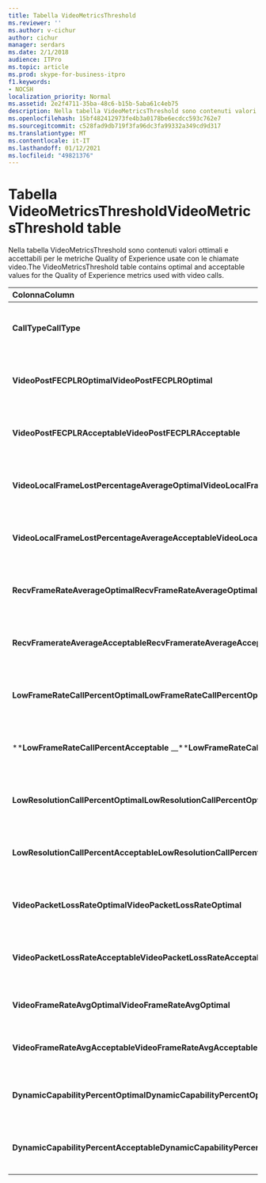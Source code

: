 ```yaml
---
title: Tabella VideoMetricsThreshold
ms.reviewer: ''
ms.author: v-cichur
author: cichur
manager: serdars
ms.date: 2/1/2018
audience: ITPro
ms.topic: article
ms.prod: skype-for-business-itpro
f1.keywords:
- NOCSH
localization_priority: Normal
ms.assetid: 2e2f4711-35ba-48c6-b15b-5aba61c4eb75
description: Nella tabella VideoMetricsThreshold sono contenuti valori ottimali e accettabili per le metriche Quality of Experience usate con le chiamate video.
ms.openlocfilehash: 15bf482412973fe4b3a0178be6ecdcc593c762e7
ms.sourcegitcommit: c528fad9db719f3fa96dc3fa99332a349cd9d317
ms.translationtype: MT
ms.contentlocale: it-IT
ms.lasthandoff: 01/12/2021
ms.locfileid: "49821376"
---
```

# <a name="videometricsthreshold-table"></a><span data-ttu-id="76927-103">Tabella VideoMetricsThreshold</span><span class="sxs-lookup"><span data-stu-id="76927-103">VideoMetricsThreshold table</span></span>
 
<span data-ttu-id="76927-104">Nella tabella VideoMetricsThreshold sono contenuti valori ottimali e accettabili per le metriche Quality of Experience usate con le chiamate video.</span><span class="sxs-lookup"><span data-stu-id="76927-104">The VideoMetricsThreshold table contains optimal and acceptable values for the Quality of Experience metrics used with video calls.</span></span>
  

| <span data-ttu-id="76927-105">**Colonna**</span><span class="sxs-lookup"><span data-stu-id="76927-105">**Column**</span></span>                                               | <span data-ttu-id="76927-106">**Tipo di dati**</span><span class="sxs-lookup"><span data-stu-id="76927-106">**Data Type**</span></span>       | <span data-ttu-id="76927-107">**Chiave/indice**</span><span class="sxs-lookup"><span data-stu-id="76927-107">**Key/Index**</span></span>  | <span data-ttu-id="76927-108">**Dettagli**</span><span class="sxs-lookup"><span data-stu-id="76927-108">**Details**</span></span>                          |
|:---------------------------------------------------------|:--------------------|:---------------|:-------------------------------------|
| <span data-ttu-id="76927-109">**CallType**</span><span class="sxs-lookup"><span data-stu-id="76927-109">**CallType**</span></span> <br/>                                       | <span data-ttu-id="76927-110">int</span><span class="sxs-lookup"><span data-stu-id="76927-110">int</span></span>  <br/>          | <span data-ttu-id="76927-111">Principale</span><span class="sxs-lookup"><span data-stu-id="76927-111">Primary</span></span>  <br/> | <span data-ttu-id="76927-112">Tipo di chiamata effettuata.</span><span class="sxs-lookup"><span data-stu-id="76927-112">Type of call that was placed.</span></span>  <br/> |
| <span data-ttu-id="76927-113">**VideoPostFECPLROptimal**</span><span class="sxs-lookup"><span data-stu-id="76927-113">**VideoPostFECPLROptimal**</span></span> <br/>                         | <span data-ttu-id="76927-114">decimal(5,2)</span><span class="sxs-lookup"><span data-stu-id="76927-114">decimal(5,2)</span></span>  <br/> |                | <span data-ttu-id="76927-115">Il valore predefinito è 0.05.</span><span class="sxs-lookup"><span data-stu-id="76927-115">The default value is 0.05.</span></span>  <br/>    |
| <span data-ttu-id="76927-116">**VideoPostFECPLRAcceptable**</span><span class="sxs-lookup"><span data-stu-id="76927-116">**VideoPostFECPLRAcceptable**</span></span> <br/>                      | <span data-ttu-id="76927-117">decimal(5,2)</span><span class="sxs-lookup"><span data-stu-id="76927-117">decimal(5,2)</span></span>  <br/> |                | <span data-ttu-id="76927-118">Il valore predefinito è 0.10.</span><span class="sxs-lookup"><span data-stu-id="76927-118">The default value is 0.10.</span></span>  <br/>    |
| <span data-ttu-id="76927-119">**VideoLocalFrameLostPercentageAverageOptimal**</span><span class="sxs-lookup"><span data-stu-id="76927-119">**VideoLocalFrameLostPercentageAverageOptimal**</span></span> <br/>    | <span data-ttu-id="76927-120">decimal(5,2)</span><span class="sxs-lookup"><span data-stu-id="76927-120">decimal(5,2)</span></span>  <br/> |                | <span data-ttu-id="76927-121">Il valore predefinito è 5.0.</span><span class="sxs-lookup"><span data-stu-id="76927-121">The default value is 5.0.</span></span>  <br/>     |
| <span data-ttu-id="76927-122">**VideoLocalFrameLostPercentageAverageAcceptable**</span><span class="sxs-lookup"><span data-stu-id="76927-122">**VideoLocalFrameLostPercentageAverageAcceptable**</span></span> <br/> | <span data-ttu-id="76927-123">decimal(5,2)</span><span class="sxs-lookup"><span data-stu-id="76927-123">decimal(5,2)</span></span>  <br/> |                | <span data-ttu-id="76927-124">Il valore predefinito è 10.0.</span><span class="sxs-lookup"><span data-stu-id="76927-124">The default value is 10.0.</span></span>  <br/>    |
| <span data-ttu-id="76927-125">**RecvFrameRateAverageOptimal**</span><span class="sxs-lookup"><span data-stu-id="76927-125">**RecvFrameRateAverageOptimal**</span></span> <br/>                    | <span data-ttu-id="76927-126">decimal(9,4)</span><span class="sxs-lookup"><span data-stu-id="76927-126">decimal(9,4)</span></span>  <br/> |                | <span data-ttu-id="76927-127">Il valore predefinito è 12.0000.</span><span class="sxs-lookup"><span data-stu-id="76927-127">The default value is 12.0000.</span></span>  <br/> |
| <span data-ttu-id="76927-128">**RecvFramerateAverageAcceptable**</span><span class="sxs-lookup"><span data-stu-id="76927-128">**RecvFramerateAverageAcceptable**</span></span> <br/>                 | <span data-ttu-id="76927-129">decimal(9,4)</span><span class="sxs-lookup"><span data-stu-id="76927-129">decimal(9,4)</span></span>  <br/> |                | <span data-ttu-id="76927-130">Il valore predefinito è 7.0000.</span><span class="sxs-lookup"><span data-stu-id="76927-130">The default value is 7.0000.</span></span>  <br/>  |
| <span data-ttu-id="76927-131">**LowFrameRateCallPercentOptimal**</span><span class="sxs-lookup"><span data-stu-id="76927-131">**LowFrameRateCallPercentOptimal**</span></span> <br/>                 | <span data-ttu-id="76927-132">decimal(5,2)</span><span class="sxs-lookup"><span data-stu-id="76927-132">decimal(5,2)</span></span>  <br/> |                | <span data-ttu-id="76927-133">Il valore predefinito è 5.0.</span><span class="sxs-lookup"><span data-stu-id="76927-133">The default value is 5.0.</span></span>  <br/>     |
| <span data-ttu-id="76927-134">\*\***LowFrameRateCallPercentAcceptable** _\_</span><span class="sxs-lookup"><span data-stu-id="76927-134">\*\***LowFrameRateCallPercentAcceptable** _\_</span></span> <br/>        | <span data-ttu-id="76927-135">decimal(5,2)</span><span class="sxs-lookup"><span data-stu-id="76927-135">decimal(5,2)</span></span>  <br/> |                | <span data-ttu-id="76927-136">Il valore predefinito è 10.0/</span><span class="sxs-lookup"><span data-stu-id="76927-136">The default value is 10.0/</span></span>  <br/>    |
| <span data-ttu-id="76927-137">**LowResolutionCallPercentOptimal**</span><span class="sxs-lookup"><span data-stu-id="76927-137">**LowResolutionCallPercentOptimal**</span></span> <br/>                | <span data-ttu-id="76927-138">decimal(5,2)</span><span class="sxs-lookup"><span data-stu-id="76927-138">decimal(5,2)</span></span>  <br/> |                | <span data-ttu-id="76927-139">Il valore predefinito è 5.0.</span><span class="sxs-lookup"><span data-stu-id="76927-139">The default value is 5.0.</span></span>  <br/>     |
| <span data-ttu-id="76927-140">**LowResolutionCallPercentAcceptable**</span><span class="sxs-lookup"><span data-stu-id="76927-140">**LowResolutionCallPercentAcceptable**</span></span> <br/>             | <span data-ttu-id="76927-141">decimal(5,2)</span><span class="sxs-lookup"><span data-stu-id="76927-141">decimal(5,2)</span></span>  <br/> |                | <span data-ttu-id="76927-142">Il valore predefinito è 10.0.</span><span class="sxs-lookup"><span data-stu-id="76927-142">The default value is 10.0.</span></span>  <br/>    |
| <span data-ttu-id="76927-143">**VideoPacketLossRateOptimal**</span><span class="sxs-lookup"><span data-stu-id="76927-143">**VideoPacketLossRateOptimal**</span></span> <br/>                     | <span data-ttu-id="76927-144">foat</span><span class="sxs-lookup"><span data-stu-id="76927-144">foat</span></span>  <br/>         |                | <span data-ttu-id="76927-145">Il valore predefinito è 0.05.</span><span class="sxs-lookup"><span data-stu-id="76927-145">The default value is 0.05.</span></span>  <br/>    |
| <span data-ttu-id="76927-146">**VideoPacketLossRateAcceptable**</span><span class="sxs-lookup"><span data-stu-id="76927-146">**VideoPacketLossRateAcceptable**</span></span> <br/>                  | <span data-ttu-id="76927-147">float</span><span class="sxs-lookup"><span data-stu-id="76927-147">float</span></span>  <br/>        |                | <span data-ttu-id="76927-148">Il valore predefinito è 0.10.</span><span class="sxs-lookup"><span data-stu-id="76927-148">The default value is 0.10.</span></span>  <br/>    |
| <span data-ttu-id="76927-149">**VideoFrameRateAvgOptimal**</span><span class="sxs-lookup"><span data-stu-id="76927-149">**VideoFrameRateAvgOptimal**</span></span> <br/>                       | <span data-ttu-id="76927-150">float</span><span class="sxs-lookup"><span data-stu-id="76927-150">float</span></span>  <br/>        |                | <span data-ttu-id="76927-151">Il valore predefinito è 12.</span><span class="sxs-lookup"><span data-stu-id="76927-151">The default value is 12.</span></span>  <br/>      |
| <span data-ttu-id="76927-152">**VideoFrameRateAvgAcceptable**</span><span class="sxs-lookup"><span data-stu-id="76927-152">**VideoFrameRateAvgAcceptable**</span></span> <br/>                    | <span data-ttu-id="76927-153">float</span><span class="sxs-lookup"><span data-stu-id="76927-153">float</span></span>  <br/>        |                | <span data-ttu-id="76927-154">Il valore predefinito è 7.</span><span class="sxs-lookup"><span data-stu-id="76927-154">The default value is 7.</span></span>  <br/>       |
| <span data-ttu-id="76927-155">**DynamicCapabilityPercentOptimal**</span><span class="sxs-lookup"><span data-stu-id="76927-155">**DynamicCapabilityPercentOptimal**</span></span> <br/>                | <span data-ttu-id="76927-156">decimal(5,2)</span><span class="sxs-lookup"><span data-stu-id="76927-156">decimal(5,2)</span></span>  <br/> |                | <span data-ttu-id="76927-157">Il valore predefinito è 5.00.</span><span class="sxs-lookup"><span data-stu-id="76927-157">The default value is 5.00.</span></span>  <br/>    |
| <span data-ttu-id="76927-158">**DynamicCapabilityPercentAcceptable**</span><span class="sxs-lookup"><span data-stu-id="76927-158">**DynamicCapabilityPercentAcceptable**</span></span> <br/>             | <span data-ttu-id="76927-159">decimal(5,2)</span><span class="sxs-lookup"><span data-stu-id="76927-159">decimal(5,2)</span></span>  <br/> |                | <span data-ttu-id="76927-160">Il valore predefinito è 10.00.</span><span class="sxs-lookup"><span data-stu-id="76927-160">The default value is 10.00.</span></span>  <br/>   |

